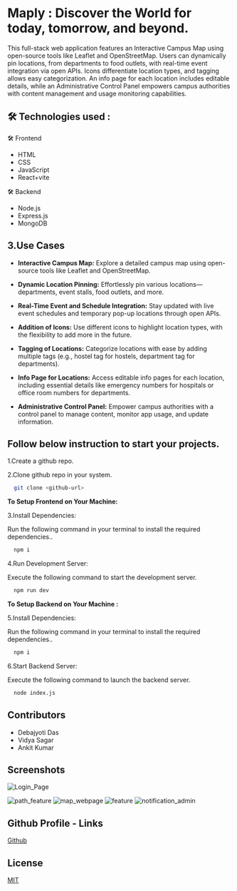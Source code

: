 
# Maply : Discover the World for today, tomorrow, and beyond.

This full-stack web application features an Interactive Campus Map using open-source tools like Leaflet and OpenStreetMap. Users can dynamically pin locations, from departments to food outlets, with real-time event integration via open APIs. Icons differentiate location types, and tagging allows easy categorization. An info page for each location includes editable details, while an Administrative Control Panel empowers campus authorities with content management and usage monitoring capabilities.



## 🛠 Technologies used :

🛠 Frontend
- HTML
- CSS
- JavaScript
- React+vite

🛠 Backend
- Node.js
- Express.js
- MongoDB








## 3.Use Cases

- **Interactive Campus Map:** Explore a detailed campus map using open-source tools like Leaflet and OpenStreetMap.

- **Dynamic Location Pinning:** Effortlessly pin various locations—departments, event stalls, food outlets, and more.

- **Real-Time Event and Schedule Integration:** Stay updated with live event schedules and temporary pop-up locations through open APIs.

- **Addition of Icons:** Use different icons to highlight location types, with the flexibility to add more in the future.

- **Tagging of Locations:** Categorize locations with ease by adding multiple tags (e.g., hostel tag for hostels, department tag for departments).

- **Info Page for Locations:** Access editable info pages for each location, including essential details like emergency numbers for hospitals or office room numbers for departments.

- **Administrative Control Panel:** Empower campus authorities with a control panel to manage content, monitor app usage, and update information.







## Follow below instruction to start your projects.

  1.Create a github repo.

  2.Clone github repo in your system.

```bash
  git clone <github-url>
```
 
**To Setup Frontend on Your Machine:** 

3.Install Dependencies:

Run the following command in your terminal to install the required dependencies..

```bash
  npm i
```
4.Run Development Server:

Execute the following command to start the development server.

```bash
  npm run dev
```

**To Setup Backend on Your Machine :** 

 5.Install Dependencies:

Run the following command in your terminal to install the required dependencies..

```bash
  npm i
```

 6.Start Backend Server:

Execute the following command to launch the backend server.

```bash
  node index.js
```

## Contributors 

- Debajyoti Das
- Vidya Sagar
- Ankit Kumar

## Screenshots


![Login_Page](https://github.com/Debajyoti045/Maply/assets/109648585/7b964ad5-2f60-49ad-a27e-2ebcddb93ce6)

![path_feature](https://github.com/Debajyoti045/Maply/assets/109648585/9d235afe-2e5d-4b22-a06b-aa581eeb3966)
![map_webpage](https://github.com/Debajyoti045/Maply/assets/109648585/90d31e39-6633-4ef3-b057-98ca16e3e71c)
![feature](https://github.com/Debajyoti045/Maply/assets/109648585/15fff8f1-0581-41d0-abe2-d98229003586)
![notification_admin](https://github.com/Debajyoti045/Maply/assets/109648585/28969b39-0f4f-40cf-845d-0ae5b857d55c)

## Github Profile - Links

[Github](https://github.com/Debajyoti045/Maply)


## License

[MIT](https://choosealicense.com/licenses/mit/)

